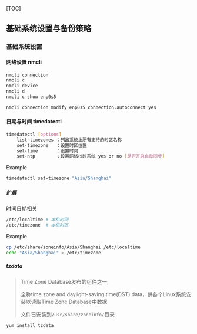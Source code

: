 [TOC]

## 基础系统设置与备份策略

### 基础系统设置

#### 网络设置 		nmcli

~~~bash
nmcli connection
nmcli c
nmcli device
nmcli d
nmcli c show enp0s5
~~~

```bash
nmcli connection modify enp0s5 connection.autoconnect yes
```

#### 日期与时间 	timedatectl

~~~bash
timedatectl [options]
	list-timezones ：列出系统上所有支持的时区名称
	set-timezone   ：设置时区位置
	set-time       ：设置时间
	set-ntp        ：设置网络校时系统 yes or no [是否开启自动同步]
~~~

Example

~~~bash
timedatectl set-timezone "Asia/Shanghai"
~~~

##### 扩展

时间日期相关

~~~bash
/etc/localtime # 本机时间
/etc/timezone  # 本机时区
~~~

Example

~~~bash
cp /etc/share/zoneinfo/Asia/Shanghai /etc/localtime
echo "Asia/Shanghai" > /etc/timezone
~~~

##### tzdata

> Time Zone Database发布的组件之一,
>
> 全称time zone and daylight-saving time(DST) data，供各个Linux系统安装以读取Time Zone Database中数据
>
> 文件已安装到`/usr/share/zoneinfo/`目录

~~~bash
yum install tzdata
~~~

